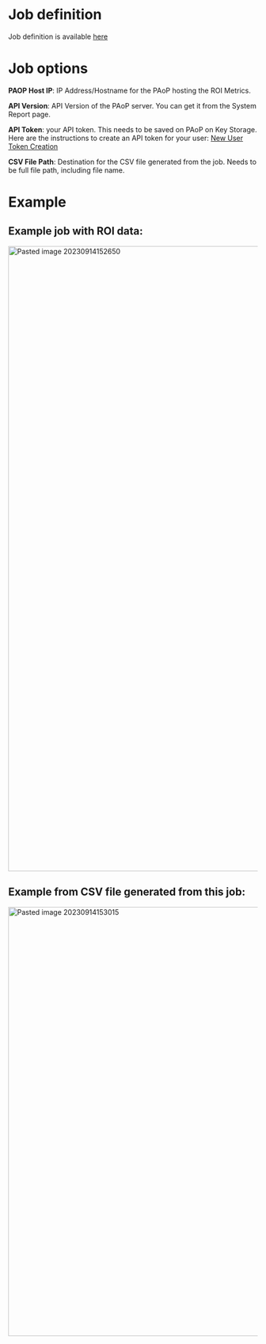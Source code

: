 # Job definition
Job definition is available [here](Export_ROI_metrics_to_CSV.yaml)

# Job options
**PAOP Host IP**: IP Address/Hostname for the PAoP hosting the ROI Metrics.

**API Version**: API Version of the PAoP server. You can get it from the System Report page.

**API Token**: your API token. This needs to be saved on PAoP on Key Storage. Here are the instructions to create an API token for your user: [New User Token Creation](https://docs.rundeck.com/docs/api/api_basics.html#running-the-welcome-project-and-new-user-token-creation)

**CSV File Path**: Destination for the CSV file generated from the job. Needs to be full file path, including file name.

# Example
## Example job with ROI data:
<img width="1263" alt="Pasted image 20230914152650" src="https://github.com/brmdias/process-automation-demo-jobs/assets/100204121/df81d112-c9c1-4e9b-9d4e-b012f5f7223b">

## Example from CSV file generated from this job:
<img width="867" alt="Pasted image 20230914153015" src="https://github.com/brmdias/process-automation-demo-jobs/assets/100204121/0fa98c65-e28a-46fd-9787-f026aa4afd91">
